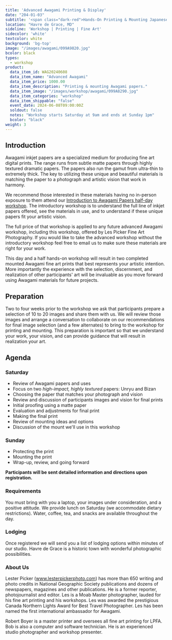 ```yaml
---
title: 'Advanced Awagami Printing & Display'
date: "204-01-03"
subtitle: '<span class="dark-red">Hands-On Printing & Mounting Japanese fine art papers for <span class="fw7">your photography.</span>.</span>'
location: "Havre de Grace, MD"
sideline: 'Workshop | Printing | Fine Art'
sidecolor: 'white'
textcolor: white
background: 'bg-top'
image: "/images/awagami/099A9820.jpg"
bcolor: black
types:
  - workshop
product:
  data_item_id: WAG20240608
  data_item_name: "Advanced Awagami"
  data_item_price: 1000.00
  data_item_description: "Printing & mounting Awagami papers."
  data_item_image: "/images/workshop/awagami/099A8290.jpg"
  data_item_categories: "workshop"
  data_item_shippable: "false"
  event_date: 2024-06-08T09:00:00Z
  soldout: false
  notes: "Workshop starts Saturday at 9am and ends at Sunday 1pm"
  bcolor: "black"
weight: 3
---
```

## Introduction

Awagami inkjet papers are a specialized medium for producing fine art digital prints. The range runs from subtle matte papers through highly textured dramatic papers. The papers also run the gamut from ultra-thin to extremely thick. The key to utilizing these unique and beautiful materials is matching the paper to a photograph and artistic vision that work in harmony.

We recommend those interested in these materials having no in-person exposure to them attend our [Introduction to Awagami Papers half-day workshop](https://lesterpickerphoto.com/products/intro-to-awagami/). The introductory workshop is to understand the full line of inkjet papers offered, see the materials in use, and to understand if these unique papers fit your artistic vision. 

The full price of that workshop is applied to any future advanced Awagami workshop, including this workshop, offered by Les Picker Fine Art Photography. If you would like to take the advanced workshop without the introductory workshop feel free to email us to make sure these materials are right for your work.

This day and a half hands-on workshop will result in two completed mounted Awagami fine art prints that best represents your artistic intention. More importantly the experience with the selection, discernment, and realization of other participants' art will be invaluable as you move forward using Awagami materials for future projects.

## Preparation

Two to four weeks prior to the workshop we ask that participants prepare a selection of 10 to 20 images and share them with us. We will review those images and arrange a conversation to collaborate on our recommendations for final image selection (and a few alternates) to bring to the workshop for printing and mounting. This preparation is important so that we understand your work, your vision, and can provide guidance that will result in realization your art.

## Agenda

### Saturday

- Review of Awagami papers and uses
- Focus on two *high-impact, highly textured* papers: Unryu and Bizan
- Choosing the paper that matches your photograph and vision
- Review and discussion of participants images and vision for final prints
- Initial proofing using a matte paper
- Evaluation and adjustments for final print
- Making the final print
- Review of mounting ideas and options
- Discussion of the mount we'll use in this workshop

### Sunday

- Protecting the print
- Mounting the print
- Wrap-up, review, and going forward

**Participants will be sent detailed information and directions upon registration.**

### Requirements

You must bring with you a laptop, your images under consideration, and a positive attitude. We provide lunch on Saturday (we accommodate dietary restrictions). Water, coffee, tea, and snacks are available throughout the day.

### Lodging

Once registered we will send you a list of lodging options within minutes of our studio. Havre de Grace is a historic town with wonderful photographic possibilities.

### About Us

Lester Picker (www.lesterpickerphoto.com) has more than 650 writing and photo credits in National Geographic Society publications and dozens of newspapers, magazines and other publications. He is a former reporter, photojournalist and editor. Les is a Moab Master photographer, lauded for his fine art printing and his workshops. Les was awarded the prestigious Canada Northern Lights Award for Best Travel Photographer. Les has been named the first international ambassador for Awagami.

Robert Boyer is a master printer and oversees all fine art printing for LPFA. Bob is also a computer and software technician. He is an experienced studio photographer and workshop presenter.